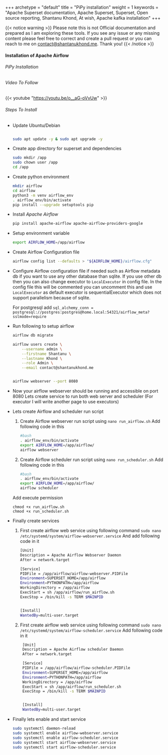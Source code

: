 +++ 
archetype = "default" 
title = "PiPy installation" 
weight = 1
keywords     = "Apache Superset documentation, Apache Superset, Superset, Open source reporting, Shantanu Khond, At wish, Apache kafka installation"
+++

{{< notice warning >}}
Please note this is not Official documentation and prepared as I am exploring these tools. If you see any issue or any missing content please feel free to correct and create a pull request or you can reach to me on contact@shantanukhond.me. Thank you!
{{< /notice >}}




#### Installation of Apache Airflow

###### PiPy Installation

###### Video To Follow
{{< youtube "https://youtu.be/o__aG-oVvUw" >}}

###### Steps To Install

* Update Ubuntu/Debian

    ```bash

    sudo apt update -y & sudo apt upgrade -y

    ```


* Create app directory for superset and dependencies

    ```bash
    sudo mkdir /app
    sudo chown user /app
    cd /app
    ```

* Create python environment

    ```bash
    mkdir airflow
    cd airflow
    python3 -m venv airflow_env
    . airflow_env/bin/activate
    pip install --upgrade setuptools pip
    ```

* Install *Apache Airflow*

    ```bash
    pip install apache-airflow apache-airflow-providers-google
    ```


* Setup environment variable 

    ```bash
    export AIRFLOW_HOME=/app/airflow
    ```

* Create Airflow Configuration file

    ```bash
    airflow config list --defaults > "${AIRFLOW_HOME}/airflow.cfg"
    ```

* Configure Airflow configuration file if needed such as Airflow metadata db if you want to use any other database than
    sqlite. If you use other db then you can also change executor to `LocalExecutor` in config file. In the config file this will be commented you can uncomment this and use `LocalExecutor` as default executor is sequentialExecutor which does not support parallelism because of sqlite.  

    For postgresql add
    `sql_alchemy_conn = postgresql://postgres:postgres@home.local:54321/airflow_meta?sslmode=require`



* Run following to setup airflow

    ```bash
    airflow db migrate

    airflow users create \
        --username admin \
        --firstname Shantanu \
        --lastname Khond \
        --role Admin \
        --email contact@shantanukhond.me
    
    
    airflow webserver --port 8080

    ```


* Now your airflow webserver should be running and accessible on port 8080 Lets create service to run both web server and scheduler (For executor I will write another page to use executors)

* Lets create Airflow and scheduler run script 
    1. Create Airflow webserver run script using `nano run_airflow.sh`
    Add following code in this
        ```bash
        #bash
        . airflow_env/bin/activate
        export AIRFLOW_HOME=/app/airflow/
        airflow webserver
        ``` 

    2. Create Airflow scheduler run script using `nano run_scheduler.sh`
    Add following code in this
        ```bash
        #bash
        . airflow_env/bin/activate
        export AIRFLOW_HOME=/app/airflow/
        airflow scheduler
        ``` 
    
    Add execute permission
    ```
    chmod +x run_airflow.sh
    chmod +x run_scheduler.sh
    
    ``` 

* Finally create services 
    1. First create airflow web service using following command
        `sudo nano /etc/systemd/system/airflow-webserver.service`
        And add following code in it
        ```bash
        [Unit]
        Description = Apache Airflow Webserver Daemon
        After = network.target

        [Service]
        PIDFile = /app/airflow/airflow-webserver.PIDFile
        Environment=SUPERSET_HOME=/app/airflow
        Environment=PYTHONPATH=/app/airflow
        WorkingDirectory = /app/airflow
        ExecStart = sh /app/airflow/run_airflow.sh
        ExecStop = /bin/kill -s TERM $MAINPID


        [Install]
        WantedBy=multi-user.target
        ```

    2. First create airflow web service using following command
       `sudo nano /etc/systemd/system/airflow-scheduler.service`
       Add following code in it
       ```bash
        [Unit]
        Description = Apache Airflow scheduler Daemon
        After = network.target

        [Service]
        PIDFile = /app/airflow/airflow-scheduler.PIDFile
        Environment=SUPERSET_HOME=/app/airflow
        Environment=PYTHONPATH=/app/airflow
        WorkingDirectory = /app/airflow
        ExecStart = sh /app/airflow/run_scheduler.sh
        ExecStop = /bin/kill -s TERM $MAINPID


        [Install]
        WantedBy=multi-user.target

       ```

* Finally lets enable and start service
    
    ```bash
    sudo systemctl daemon-reload
    sudo systemctl enable airflow-webserver.service
    sudo systemctl enable airflow-scheduler.service
    sudo systemctl start airflow-webserver.service
    sudo systemctl start airflow-scheduler.service
    ```
